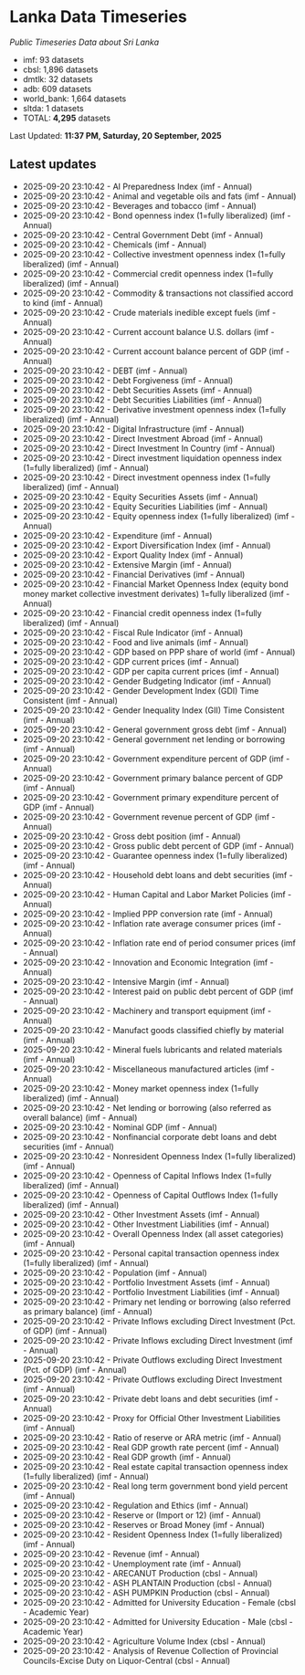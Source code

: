 # Lanka Data Timeseries
*Public Timeseries Data about Sri Lanka*

* imf: 93 datasets
* cbsl: 1,896 datasets
* dmtlk: 32 datasets
* adb: 609 datasets
* world_bank: 1,664 datasets
* sltda: 1 datasets
* TOTAL: **4,295** datasets

Last Updated: **11:37 PM, Saturday, 20 September, 2025**

## Latest updates

* 2025-09-20 23:10:42 - AI Preparedness Index (imf - Annual)
* 2025-09-20 23:10:42 - Animal and vegetable oils and fats (imf - Annual)
* 2025-09-20 23:10:42 - Beverages and tobacco (imf - Annual)
* 2025-09-20 23:10:42 - Bond openness index (1=fully liberalized) (imf - Annual)
* 2025-09-20 23:10:42 - Central Government Debt (imf - Annual)
* 2025-09-20 23:10:42 - Chemicals (imf - Annual)
* 2025-09-20 23:10:42 - Collective investment openness index (1=fully liberalized) (imf - Annual)
* 2025-09-20 23:10:42 - Commercial credit openness index (1=fully liberalized) (imf - Annual)
* 2025-09-20 23:10:42 - Commodity & transactions not classified accord to kind (imf - Annual)
* 2025-09-20 23:10:42 - Crude materials inedible except fuels (imf - Annual)
* 2025-09-20 23:10:42 - Current account balance U.S. dollars (imf - Annual)
* 2025-09-20 23:10:42 - Current account balance percent of GDP (imf - Annual)
* 2025-09-20 23:10:42 - DEBT (imf - Annual)
* 2025-09-20 23:10:42 - Debt Forgiveness (imf - Annual)
* 2025-09-20 23:10:42 - Debt Securities Assets (imf - Annual)
* 2025-09-20 23:10:42 - Debt Securities Liabilities (imf - Annual)
* 2025-09-20 23:10:42 - Derivative investment openness index (1=fully liberalized) (imf - Annual)
* 2025-09-20 23:10:42 - Digital Infrastructure (imf - Annual)
* 2025-09-20 23:10:42 - Direct Investment Abroad (imf - Annual)
* 2025-09-20 23:10:42 - Direct Investment In Country (imf - Annual)
* 2025-09-20 23:10:42 - Direct investment liquidation openness index (1=fully liberalized) (imf - Annual)
* 2025-09-20 23:10:42 - Direct investment openness index (1=fully liberalized) (imf - Annual)
* 2025-09-20 23:10:42 - Equity Securities Assets (imf - Annual)
* 2025-09-20 23:10:42 - Equity Securities Liabilities (imf - Annual)
* 2025-09-20 23:10:42 - Equity openness index (1=fully liberalized) (imf - Annual)
* 2025-09-20 23:10:42 - Expenditure (imf - Annual)
* 2025-09-20 23:10:42 - Export Diversification Index (imf - Annual)
* 2025-09-20 23:10:42 - Export Quality Index (imf - Annual)
* 2025-09-20 23:10:42 - Extensive Margin (imf - Annual)
* 2025-09-20 23:10:42 - Financial Derivatives (imf - Annual)
* 2025-09-20 23:10:42 - Financial Market Openness Index (equity bond money market collective investment derivates) 1=fully liberalized (imf - Annual)
* 2025-09-20 23:10:42 - Financial credit openness index (1=fully liberalized) (imf - Annual)
* 2025-09-20 23:10:42 - Fiscal Rule Indicator (imf - Annual)
* 2025-09-20 23:10:42 - Food and live animals (imf - Annual)
* 2025-09-20 23:10:42 - GDP based on PPP share of world (imf - Annual)
* 2025-09-20 23:10:42 - GDP current prices (imf - Annual)
* 2025-09-20 23:10:42 - GDP per capita current prices (imf - Annual)
* 2025-09-20 23:10:42 - Gender Budgeting Indicator (imf - Annual)
* 2025-09-20 23:10:42 - Gender Development Index (GDI) Time Consistent (imf - Annual)
* 2025-09-20 23:10:42 - Gender Inequality Index (GII) Time Consistent (imf - Annual)
* 2025-09-20 23:10:42 - General government gross debt (imf - Annual)
* 2025-09-20 23:10:42 - General government net lending or borrowing (imf - Annual)
* 2025-09-20 23:10:42 - Government expenditure percent of GDP (imf - Annual)
* 2025-09-20 23:10:42 - Government primary balance percent of GDP (imf - Annual)
* 2025-09-20 23:10:42 - Government primary expenditure percent of GDP (imf - Annual)
* 2025-09-20 23:10:42 - Government revenue percent of GDP (imf - Annual)
* 2025-09-20 23:10:42 - Gross debt position (imf - Annual)
* 2025-09-20 23:10:42 - Gross public debt percent of GDP (imf - Annual)
* 2025-09-20 23:10:42 - Guarantee openness index (1=fully liberalized) (imf - Annual)
* 2025-09-20 23:10:42 - Household debt loans and debt securities (imf - Annual)
* 2025-09-20 23:10:42 - Human Capital and Labor Market Policies (imf - Annual)
* 2025-09-20 23:10:42 - Implied PPP conversion rate (imf - Annual)
* 2025-09-20 23:10:42 - Inflation rate average consumer prices (imf - Annual)
* 2025-09-20 23:10:42 - Inflation rate end of period consumer prices (imf - Annual)
* 2025-09-20 23:10:42 - Innovation and Economic Integration (imf - Annual)
* 2025-09-20 23:10:42 - Intensive Margin (imf - Annual)
* 2025-09-20 23:10:42 - Interest paid on public debt percent of GDP (imf - Annual)
* 2025-09-20 23:10:42 - Machinery and transport equipment (imf - Annual)
* 2025-09-20 23:10:42 - Manufact goods classified chiefly by material (imf - Annual)
* 2025-09-20 23:10:42 - Mineral fuels lubricants and related materials (imf - Annual)
* 2025-09-20 23:10:42 - Miscellaneous manufactured articles (imf - Annual)
* 2025-09-20 23:10:42 - Money market openness index (1=fully liberalized) (imf - Annual)
* 2025-09-20 23:10:42 - Net lending or borrowing (also referred as overall balance) (imf - Annual)
* 2025-09-20 23:10:42 - Nominal GDP (imf - Annual)
* 2025-09-20 23:10:42 - Nonfinancial corporate debt loans and debt securities (imf - Annual)
* 2025-09-20 23:10:42 - Nonresident Openness Index (1=fully liberalized) (imf - Annual)
* 2025-09-20 23:10:42 - Openness of Capital Inflows Index (1=fully liberalized) (imf - Annual)
* 2025-09-20 23:10:42 - Openness of Capital Outflows Index (1=fully liberalized) (imf - Annual)
* 2025-09-20 23:10:42 - Other Investment Assets (imf - Annual)
* 2025-09-20 23:10:42 - Other Investment Liabilities (imf - Annual)
* 2025-09-20 23:10:42 - Overall Openness Index (all asset categories) (imf - Annual)
* 2025-09-20 23:10:42 - Personal capital transaction openness index (1=fully liberalized) (imf - Annual)
* 2025-09-20 23:10:42 - Population (imf - Annual)
* 2025-09-20 23:10:42 - Portfolio Investment Assets (imf - Annual)
* 2025-09-20 23:10:42 - Portfolio Investment Liabilities (imf - Annual)
* 2025-09-20 23:10:42 - Primary net lending or borrowing (also referred as primary balance) (imf - Annual)
* 2025-09-20 23:10:42 - Private Inflows excluding Direct Investment (Pct. of GDP) (imf - Annual)
* 2025-09-20 23:10:42 - Private Inflows excluding Direct Investment (imf - Annual)
* 2025-09-20 23:10:42 - Private Outflows excluding Direct Investment (Pct. of GDP) (imf - Annual)
* 2025-09-20 23:10:42 - Private Outflows excluding Direct Investment (imf - Annual)
* 2025-09-20 23:10:42 - Private debt loans and debt securities (imf - Annual)
* 2025-09-20 23:10:42 - Proxy for Official Other Investment Liabilities (imf - Annual)
* 2025-09-20 23:10:42 - Ratio of reserve or ARA metric (imf - Annual)
* 2025-09-20 23:10:42 - Real GDP growth rate percent (imf - Annual)
* 2025-09-20 23:10:42 - Real GDP growth (imf - Annual)
* 2025-09-20 23:10:42 - Real estate capital transaction openness index (1=fully liberalized) (imf - Annual)
* 2025-09-20 23:10:42 - Real long term government bond yield percent (imf - Annual)
* 2025-09-20 23:10:42 - Regulation and Ethics (imf - Annual)
* 2025-09-20 23:10:42 - Reserve or (Import or 12) (imf - Annual)
* 2025-09-20 23:10:42 - Reserves or Broad Money (imf - Annual)
* 2025-09-20 23:10:42 - Resident Openness Index (1=fully liberalized) (imf - Annual)
* 2025-09-20 23:10:42 - Revenue (imf - Annual)
* 2025-09-20 23:10:42 - Unemployment rate (imf - Annual)
* 2025-09-20 23:10:42 - ARECANUT Production (cbsl - Annual)
* 2025-09-20 23:10:42 - ASH PLANTAIN Production (cbsl - Annual)
* 2025-09-20 23:10:42 - ASH PUMPKIN Production (cbsl - Annual)
* 2025-09-20 23:10:42 - Admitted for University Education - Female (cbsl - Academic Year)
* 2025-09-20 23:10:42 - Admitted for University Education - Male (cbsl - Academic Year)
* 2025-09-20 23:10:42 - Agriculture Volume Index (cbsl - Annual)
* 2025-09-20 23:10:42 - Analysis of Revenue Collection of Provincial Councils-Excise Duty on Liquor-Central (cbsl - Annual)
